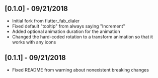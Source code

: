 ## [0.1.0] - 09/21/2018

* Initial fork from flutter_fab_dialer
* Fixed default "tooltip" from always saying "Increment"
* Added optional animation duration for the animation
* Changed the hard-coded rotation to a transform animation so that it works with any icons

## [0.1.1] - 09/21/2018

* Fixed README from warning about nonexistent breaking changes